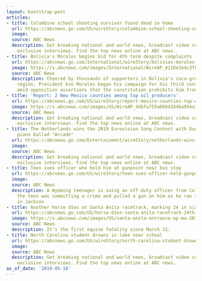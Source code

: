 ```yaml
---
layout: bootstrap-post
articles:
- title: Columbine school shooting survivor found dead in home
  url: https://abcnews.go.com/US/wireStory/columbine-school-shooting-survivor-found-dead-home-63129501
  image: 
  source: ABC News
  description: Get breaking national and world news, broadcast video coverage, and
    exclusive interviews. Find the top news online at ABC news.
- title: Bolivia's Morales begins bid for 4th term despite complaints
  url: https://abcnews.go.com/International/wireStory/bolivias-morales-begins-bid-4th-term-complaints-63129670
  image: https://s.abcnews.com/images/International/WireAP_4110e3edc3f0460f8118f47855a3764a_16x9_992.jpg
  source: ABC News
  description: Cheered by thousands of supporters in Bolivia's coca-growing Chapare
    region, President Evo Morales began his campaign for his third consecutive re-election
    amid opposition assertions that the constitution prohibits him from running again
- title: 'Report: 2 New Mexico counties among top oil producers'
  url: https://abcnews.go.com/US/wireStory/report-mexico-counties-top-oil-producers-63129234
  image: https://s.abcnews.com/images/US/WireAP_4dbfa755a0564184ba954a169918a6e7_16x9_992.jpg
  source: ABC News
  description: Get breaking national and world news, broadcast video coverage, and
    exclusive interviews. Find the top news online at ABC news.
- title: The Netherlands wins the 2019 Eurovision Song Contest with Duncan Laurence's
    piano ballad "Arcade"
  url: https://abcnews.go.com/Entertainment/wireStory/netherlands-wins-2019-eurovision-song-contest-duncan-laurences-63129199
  image: 
  source: ABC News
  description: Get breaking national and world news, broadcast video coverage, and
    exclusive interviews. Find the top news online at ABC news.
- title: Teen sues officer who held him at gunpoint near bus stop
  url: https://abcnews.go.com/US/wireStory/teen-sues-officer-held-gunpoint-bus-stop-63129065
  image: 
  source: ABC News
  description: A Wyoming teenager is suing an off-duty officer from Colorado who assumed
    the teen was committing a crime and pulled a gun on him as he ran to a bus stop
    in Jackson
- title: Another horse dies at Santa Anita racetrack, marking 24 in six months
  url: https://abcnews.go.com/US/horse-dies-santa-anita-racetrack-24th-months/story?id=63121679
  image: https://s.abcnews.com/images/US/santa-anita-entrance-ap-mo-20190328_hpMain_16x9_992.jpg
  source: ABC News
  description: It's the first equine fatality since March 31.
- title: North Carolina student drowns in lake near school
  url: https://abcnews.go.com/US/wireStory/north-carolina-student-drowns-lake-school-63128074
  image: 
  source: ABC News
  description: Get breaking national and world news, broadcast video coverage, and
    exclusive interviews. Find the top news online at ABC news.
as_of_date: '2019-05-18'
---
```


